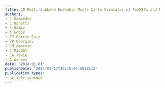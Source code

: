 ```yaml
---
title: 3D Multi-Subband Ensemble Monte Carlo Simulator of FinFETs and Nanowire Transistors
authors:
- C Sampedro
- L Donetti
- F Gámiz
- A Godoy
- FJ Garcia-Ruiz
- VP Georgiev
- SM Amoroso
- C Riddet
- EA Towie
- A Asenov
date: '2014-01-01'
publishDate: '2024-01-17T20:45:04.693251Z'
publication_types:
- article-journal
---
```

